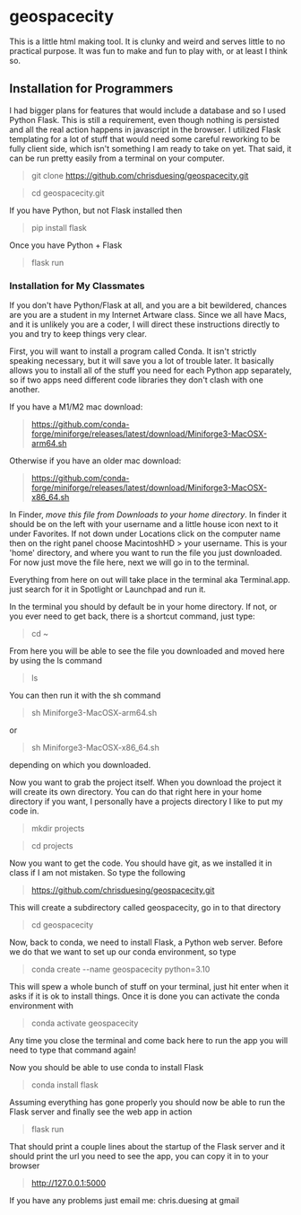 # geospacecity

This is a little html making tool. It is clunky and weird and serves little to no practical purpose. It was fun to make and fun to play with, or at least I think so.

## Installation for Programmers

I had bigger plans for features that would include a database and so I used Python Flask. This is still a requirement, even though nothing is persisted and all the real action happens in javascript in the browser. I utilized Flask templating for a lot of stuff that would need some careful reworking to be fully client side, which isn't something I am ready to take on yet. That said, it can be run pretty easily from a terminal on your computer.

> git clone https://github.com/chrisduesing/geospacecity.git

> cd geospacecity.git

If you have Python, but not Flask installed then

> pip install flask

Once you have Python + Flask

> flask run

### Installation for My Classmates

If you don't have Python/Flask at all, and you are a bit bewildered, chances are you are a student in my Internet Artware class. Since we all have Macs, and it is unlikely you are a coder, I will direct these instructions directly to you and try to keep things very clear.

First, you will want to install a program called Conda. It isn't strictly speaking necessary, but it will save you a lot of trouble later. It basically allows you to install all of the stuff you need for each Python app separately, so if two apps need different code libraries they don't clash with one another.

If you have a M1/M2 mac download:

> https://github.com/conda-forge/miniforge/releases/latest/download/Miniforge3-MacOSX-arm64.sh

Otherwise if you have an older mac download:

> https://github.com/conda-forge/miniforge/releases/latest/download/Miniforge3-MacOSX-x86_64.sh

In Finder, *move this file from Downloads to your home directory*. In finder it should be on the left with your username and a little house icon next to it under Favorites. If not down under Locations click on the computer name then on the right panel choose MacintoshHD > your username. This is your 'home' directory, and where you want to run the file you just downloaded. For now just move the file here, next we will go in to the terminal.

Everything from here on out will take place in the terminal aka Terminal.app. just search for it in Spotlight or Launchpad and run it.

In the terminal you should by default be in your home directory. If not, or you ever need to get back, there is a shortcut command, just type:

> cd ~

From here you will be able to see the file you downloaded and moved here by using the ls command

> ls

You can then run it with the sh command

> sh Miniforge3-MacOSX-arm64.sh

or 

> sh Miniforge3-MacOSX-x86_64.sh

depending on which you downloaded.

Now you want to grab the project itself. When you download the project it will create its own directory. You can do that right here in your home directory if you want, I personally have a projects directory I like to put my code in.

> mkdir projects

> cd projects

Now you want to get the code. You should have git, as we installed it in class if I am not mistaken. So type the following

> https://github.com/chrisduesing/geospacecity.git

This will create a subdirectory called geospacecity, go in to that directory

> cd geospacecity

Now, back to conda, we need to install Flask, a Python web server. Before we do that we want to set up our conda environment, so type

> conda create --name geospacecity python=3.10

This will spew a whole bunch of stuff on your terminal, just hit enter when it asks if it is ok to install things. Once it is done you can activate the conda environment with

> conda activate geospacecity

Any time you close the terminal and come back here to run the app you will need to type that command again!

Now you should be able to use conda to install Flask

> conda install flask

Assuming everything has gone properly you should now be able to run the Flask server and finally see the web app in action

> flask run

That should print a couple lines about the startup of the Flask server and it should print the url you need to see the app, you can copy it in to your browser

> http://127.0.0.1:5000

If you have any problems just email me: chris.duesing at gmail

